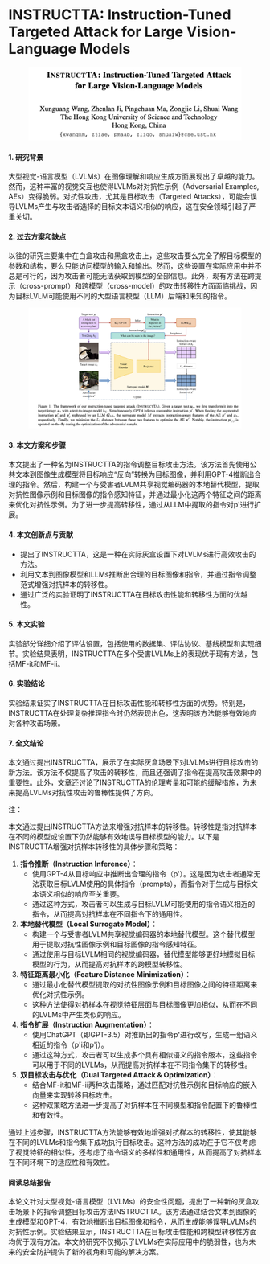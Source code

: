 # INSTRUCTTA: Instruction-Tuned Targeted Attack for Large Vision-Language Models

<figure><img src="../.gitbook/assets/image (4) (1) (1) (1) (1) (1) (1) (1) (1) (1) (1) (1) (1) (1) (1) (1) (1) (1) (1) (1) (1) (1) (1) (1) (1) (1) (1) (1) (1).png" alt=""><figcaption></figcaption></figure>



#### 1. 研究背景

大型视觉-语言模型（LVLMs）在图像理解和响应生成方面展现出了卓越的能力。然而，这种丰富的视觉交互也使得LVLMs对对抗性示例（Adversarial Examples, AEs）变得脆弱。对抗性攻击，尤其是目标攻击（Targeted Attacks），可能会误导LVLMs产生与攻击者选择的目标文本语义相似的响应，这在安全领域引起了严重关切。

#### 2. 过去方案和缺点

以往的研究主要集中在白盒攻击和黑盒攻击上，这些攻击要么完全了解目标模型的参数和结构，要么只能访问模型的输入和输出。然而，这些设置在实际应用中并不总是可行的，因为攻击者可能无法获取到模型的全部信息。此外，现有方法在跨提示（cross-prompt）和跨模型（cross-model）的攻击转移性方面面临挑战，因为目标LVLM可能使用不同的大型语言模型（LLM）后端和未知的指令。

<figure><img src="../.gitbook/assets/image (1) (1) (1) (1) (1) (1) (1) (1) (1) (1) (1) (1) (1) (1) (1) (1) (1) (1) (1) (1) (1) (1) (1) (1) (1) (1) (1) (1) (1) (1) (1) (1) (1).png" alt=""><figcaption></figcaption></figure>

#### 3. 本文方案和步骤

本文提出了一种名为INSTRUCTTA的指令调整目标攻击方法。该方法首先使用公共文本到图像生成模型将目标响应“反向”转换为目标图像，并利用GPT-4推断出合理的指令。然后，构建一个与受害者LVLM共享视觉编码器的本地替代模型，提取对抗性图像示例和目标图像的指令感知特征，并通过最小化这两个特征之间的距离来优化对抗性示例。为了进一步提高转移性，通过从LLM中提取的指令对p'进行扩展。

#### 4. 本文创新点与贡献

* 提出了INSTRUCTTA，这是一种在实际灰盒设置下对LVLMs进行高效攻击的方法。
* 利用文本到图像模型和LLMs推断出合理的目标图像和指令，并通过指令调整范式增强对抗样本的转移性。
* 通过广泛的实验证明了INSTRUCTTA在目标攻击性能和转移性方面的优越性。

#### 5. 本文实验

实验部分详细介绍了评估设置，包括使用的数据集、评估协议、基线模型和实现细节。实验结果表明，INSTRUCTTA在多个受害LVLMs上的表现优于现有方法，包括MF-it和MF-ii。

#### 6. 实验结论

实验结果证实了INSTRUCTTA在目标攻击性能和转移性方面的优势。特别是，INSTRUCTTA在处理复杂推理指令时仍然表现出色，这表明该方法能够有效地应对各种攻击场景。

#### 7. 全文结论

本文通过提出INSTRUCTTA，展示了在实际灰盒场景下对LVLMs进行目标攻击的新方法。该方法不仅提高了攻击的转移性，而且还强调了指令在提高攻击效果中的重要性。此外，文章还讨论了INSTRUCTTA的伦理考量和可能的缓解措施，为未来提高LVLMs对抗性攻击的鲁棒性提供了方向。



注：

本文通过提出INSTRUCTTA方法来增强对抗样本的转移性。转移性是指对抗样本在不同的模型或设置下仍然能够有效地误导目标模型的能力。以下是INSTRUCTTA增强对抗样本转移性的具体步骤和策略：

1. **指令推断（Instruction Inference）**：
   * 使用GPT-4从目标响应中推断出合理的指令（p'）。这是因为攻击者通常无法获取目标LVLM使用的具体指令（prompts），而指令对于生成与目标文本语义相似的响应至关重要。
   * 通过这种方式，攻击者可以生成与目标LVLM可能使用的指令语义相近的指令，从而提高对抗样本在不同指令下的通用性。
2. **本地替代模型（Local Surrogate Model）**：
   * 构建一个与受害者LVLM共享视觉编码器的本地替代模型。这个替代模型用于提取对抗性图像示例和目标图像的指令感知特征。
   * 通过使用与目标LVLM相同的视觉编码器，替代模型能够更好地模拟目标模型的行为，从而提高对抗样本的跨模型转移性。
3. **特征距离最小化（Feature Distance Minimization）**：
   * 通过最小化替代模型提取的对抗性图像示例和目标图像之间的特征距离来优化对抗性示例。
   * 这种方法使得对抗样本在视觉特征层面与目标图像更加相似，从而在不同的LVLMs中产生类似的响应。
4. **指令扩展（Instruction Augmentation）**：
   * 使用ChatGPT（即GPT-3.5）对推断出的指令p'进行改写，生成一组语义相近的指令（p'i和p'j）。
   * 通过这种方式，攻击者可以生成多个具有相似语义的指令版本，这些指令可以用于不同的LVLMs，从而提高对抗样本在不同指令集下的转移性。
5. **双目标攻击与优化（Dual Targeted Attack & Optimization）**：
   * 结合MF-it和MF-ii两种攻击策略，通过匹配对抗性示例和目标响应的嵌入向量来实现转移目标攻击。
   * 这种双策略方法进一步提高了对抗样本在不同模型和指令配置下的鲁棒性和有效性。

通过上述步骤，INSTRUCTTA方法能够有效地增强对抗样本的转移性，使其能够在不同的LVLMs和指令集下成功执行目标攻击。这种方法的成功在于它不仅考虑了视觉特征的相似性，还考虑了指令语义的多样性和通用性，从而提高了对抗样本在不同环境下的适应性和有效性。



#### 阅读总结报告

本论文针对大型视觉-语言模型（LVLMs）的安全性问题，提出了一种新的灰盒攻击场景下的指令调整目标攻击方法INSTRUCTTA。该方法通过结合文本到图像的生成模型和GPT-4，有效地推断出目标图像和指令，从而生成能够误导LVLMs的对抗性示例。实验结果显示，INSTRUCTTA在目标攻击性能和跨模型转移性方面均优于现有方法。本文的研究不仅揭示了LVLMs在实际应用中的脆弱性，也为未来的安全防护提供了新的视角和可能的解决方案。
